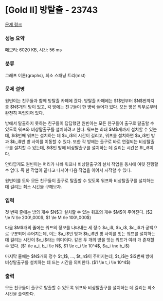 # [Gold II] 방탈출 - 23743 

[문제 링크](https://www.acmicpc.net/problem/23743) 

### 성능 요약

메모리: 6020 KB, 시간: 56 ms

### 분류

그래프 이론(graphs), 최소 스패닝 트리(mst)

### 문제 설명

<p><meta charset="utf-8"><meta charset="utf-8"></p>

<p>원빈이는 친구들과 함께 방탈출 카페에 갔다. 방탈출 카페에는 $1$번부터 $N$번까지 총 $N$개의 방이 있고, 각 방에는 친구들이 한 명씩 들어가 있다. 모든 방은 외부로부터 완전히 독립되어 있다.</p>

<p>방에서 탈출하지 못하는 친구들이 답답했던 원빈이는 모든 친구들이 출구로 탈출할 수 있도록 워프와 비상탈출구를 설치하려고 한다. 워프는 최대 $M$개까지 설치할 수 있는데, $i$번째 워프는 설치하는 데 $c_i$의 시간이 걸리고, 워프를 설치하면 $a_i$번 방과 $b_i$번 방 사이를 이동할 수 있다. 또한 각 방에는 출구로 바로 연결되는 비상탈출구를 설치할 수 있는데, $i$번 방에 비상탈출구를 설치하는 데 걸리는 시간은 $t_i$이다.</p>

<p>안타깝게도 원빈이는 머리가 나빠 워프나 비상탈출구의 설치 작업을 동시에 여럿 진행할 수 없다. 즉 한 작업이 끝나고 나서야 다음 작업을 이어서 시작할 수 있다.</p>

<p>원빈이를 도와 모든 친구들이 출구로 탈출할 수 있도록 워프와 비상탈출구를 설치하는 데 걸리는 최소 시간을 구해보자.</p>

### 입력 

 <p dir="ltr">첫 번째 줄에는 방의 개수 $N$과 설치할 수 있는 워프의 개수 $M$이 주어진다. ($2 \le N \le 200\,000$, $1 \le M \le 100\,000$)</p>

<p dir="ltr">다음 $M$개의 줄에는 워프의 정보를 나타내는 세 정수 $a_i$, $b_i$, $c_i$가 공백으로 구분되어 주어지는데, 이는 $a_i$번 방과 $b_i$번 방 사이를 잇는 워프를 설치하는 데 걸리는 시간이 $c_i$라는 의미이다. 같은 두 개의 방을 잇는 워프가 여러 개 존재할 수 있다. ($1 \le a_i, b_i \le N$, $1 \le c_i \le 10^4$, $a_i \ne b_i$)</p>

<p dir="ltr">마지막 줄에는 $N$개의 정수 $t_1$, ..., $t_n$이 주어지는데, $t_i$는 $i$번째 방에 비상탈출구를 설치하는 데 드는 시간을 의미한다. ($1 \le t_i \le 10^4$)</p>

### 출력 

 <p>모든 친구들이 출구로 탈출할 수 있도록 워프와 비상탈출구를 설치하는 데 걸리는 최소 시간을 출력한다.</p>

